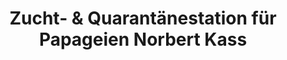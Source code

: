 ---
title: "Zucht- & Quarantänestation für Papageien Norbert Kass"
url: /altenbeken/zucht-und-quarantaenestation-fuer-papageien-norbert-kass/
shop: Tiere
---